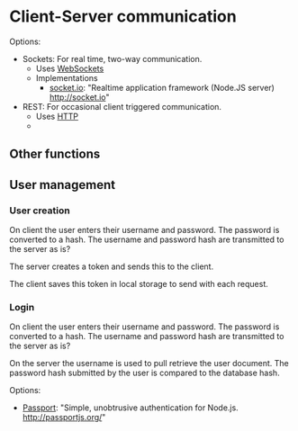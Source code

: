 # Client-Server communication




Options:
* Sockets: For real time, two-way communication.
  * Uses [WebSockets](https://developer.mozilla.org/en-US/docs/Web/API/WebSockets_API)
  * Implementations
    * [socket.io](https://github.com/socketio/socket.io/): "Realtime application framework (Node.JS server) http://socket.io"
* REST: For occasional client triggered communication.
  * Uses [HTTP](https://en.wikipedia.org/wiki/Hypertext_Transfer_Protocol)
  *


## Other functions

## User management

### User creation

On client the user enters their username and password. The password is converted to a hash. The username and password hash are transmitted to the server as is?

The server creates a token and sends this to the client.

The client saves this token in local storage to send with each request.

### Login

On client the user enters their username and password. The password is converted to a hash. The username and password hash are transmitted to the server as is?

On the server the username is used to pull retrieve the user document. The password hash submitted by the user is compared to the database hash.

Options:
* [Passport](https://github.com/jaredhanson/passport): "Simple, unobtrusive authentication for Node.js. http://passportjs.org/"
